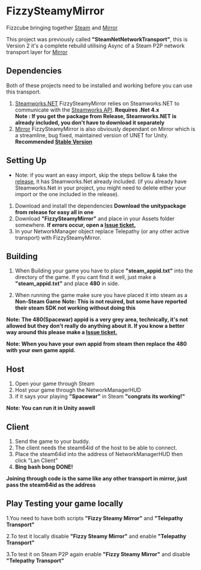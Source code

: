 # FizzySteamyMirror

Fizzcube bringing together [Steam](https://store.steampowered.com/) and [Mirror](https://github.com/vis2k/Mirror)

This project was previously called **"SteamNetNetworkTransport"**, this is Version 2 it's a complete rebuild utilising Async of a Steam P2P network transport layer for [Mirror](https://github.com/vis2k/Mirror)

## Dependencies
Both of these projects need to be installed and working before you can use this transport.
1. [Steamworks.NET](https://github.com/rlabrecque/Steamworks.NET) FizzySteamyMirror relies on Steamworks.NET to communicate with the [Steamworks API](https://partner.steamgames.com/doc/sdk). **Requires .Net 4.x**  
**Note : If you get the package from Release, Steamworks.NET is already included, you don't have to download it separately**
2. [Mirror](https://github.com/vis2k/Mirror) FizzySteamyMirror is also obviously dependant on Mirror which is a streamline, bug fixed, maintained version of UNET for Unity. **Recommended [Stable Version](https://assetstore.unity.com/packages/tools/network/mirror-129321)**

## Setting Up
* Note: if you want an easy import, skip the steps bellow & take the [release](https://github.com/Raystorms/FizzySteamyMirror/releases), it has Steamworks.Net already included. (if you already have Steamworks.Net in your project, you might need to delete either your import or the one included in the release).

1. Download and install the dependencies **Download the unitypackage from release for easy all in one**
2. Download **"FizzySteamyMirror"** and place in your Assets folder somewhere. **If errors occur, open a [Issue ticket.](https://github.com/FizzCube/FizzySteamyMirror/issues)**
3. In your NetworkManager object replace Telepathy (or any other active transport) with FizzySteamyMirror.

## Building
1. When Building your game you have to place **"steam_appid.txt"** into the directory of the game. If you cant find it well, just make a **"steam_appid.txt"** and place **480** in side.

2. When running the game make sure you have placed it into steam as a **Non-Steam Game**
**Note: This is not reuired, but some have reported their steam SDK not working without doing this**

**Note: The 480(Spacewar) appid is a very grey area, technically, it's not allowed but they don't really do anything about it.
If you know a better way around this please make a [Issue ticket.](https://github.com/FizzCube/FizzySteamyMirror/issues)**

**Note: When you have your own appid from steam then replace the 480 with your own game appid.**

## Host
1. Open your game through Steam
2. Host your game through the NetworkManagerHUD
3. if it says your playing **"Spacewar"** in Steam **"congrats its working!"**

**Note: You can run it in Unity aswell**

## Client
1. Send the game to your buddy.
2. The client needs the steam64id of the host to be able to connect.
3. Place the steam64id into the address of NetworkManagerHUD then click "Lan Client"
4. **Bing bash bong DONE!**

**Joining through code is the same like any other transport in mirror, just pass the steam64id as the address**

## Play Testing your game locally

1.You need to have both scripts **"Fizzy Steamy Mirror"** and **"Telepathy Transport"**

2.To test it locally disable **"Fizzy Steamy Mirror"** and enable **"Telepathy Transport"**

3.To test it on Steam P2P again enable **"Fizzy Steamy Mirror"** and disable **"Telepathy Transport"**

